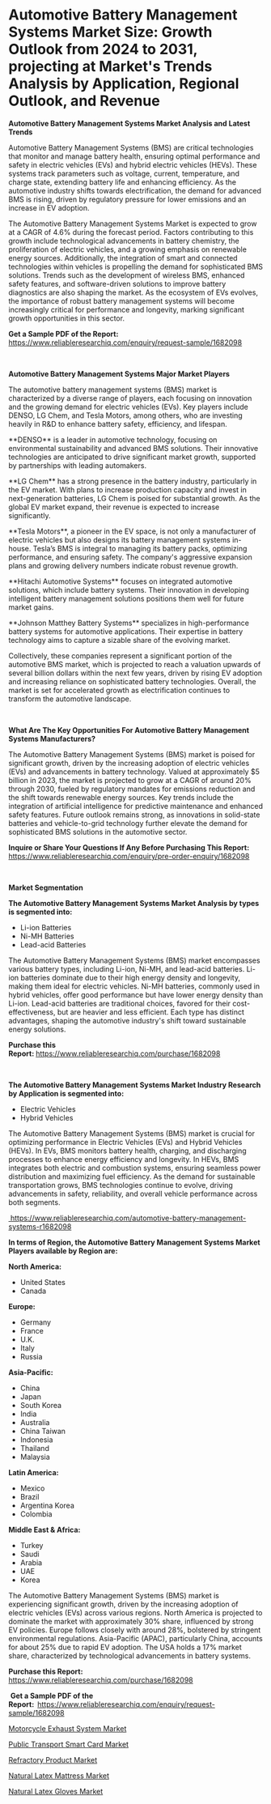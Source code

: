<p><h1>Automotive Battery Management Systems Market Size: Growth Outlook from 2024 to 2031, projecting at Market's Trends Analysis by Application, Regional Outlook, and Revenue</h1></p><p><strong>Automotive Battery Management Systems Market Analysis and Latest Trends</strong></p>
<p><p>Automotive Battery Management Systems (BMS) are critical technologies that monitor and manage battery health, ensuring optimal performance and safety in electric vehicles (EVs) and hybrid electric vehicles (HEVs). These systems track parameters such as voltage, current, temperature, and charge state, extending battery life and enhancing efficiency. As the automotive industry shifts towards electrification, the demand for advanced BMS is rising, driven by regulatory pressure for lower emissions and an increase in EV adoption. </p><p>The Automotive Battery Management Systems Market is expected to grow at a CAGR of 4.6% during the forecast period. Factors contributing to this growth include technological advancements in battery chemistry, the proliferation of electric vehicles, and a growing emphasis on renewable energy sources. Additionally, the integration of smart and connected technologies within vehicles is propelling the demand for sophisticated BMS solutions. Trends such as the development of wireless BMS, enhanced safety features, and software-driven solutions to improve battery diagnostics are also shaping the market. As the ecosystem of EVs evolves, the importance of robust battery management systems will become increasingly critical for performance and longevity, marking significant growth opportunities in this sector.</p></p>
<p><strong>Get a Sample PDF of the Report:&nbsp;</strong> <a href="https://www.reliableresearchiq.com/enquiry/request-sample/1682098?utm_campaign=1141&utm_medium=2&utm_source=Github&utm_content=ia&utm_term=11122024&utm_id=automotive-battery-management-systems">https://www.reliableresearchiq.com/enquiry/request-sample/1682098</a></p>
<p>&nbsp;</p>
<p><strong>Automotive Battery Management Systems Major Market Players</strong></p>
<p><p>The automotive battery management systems (BMS) market is characterized by a diverse range of players, each focusing on innovation and the growing demand for electric vehicles (EVs). Key players include DENSO, LG Chem, and Tesla Motors, among others, who are investing heavily in R&D to enhance battery safety, efficiency, and lifespan.</p><p>**DENSO** is a leader in automotive technology, focusing on environmental sustainability and advanced BMS solutions. Their innovative technologies are anticipated to drive significant market growth, supported by partnerships with leading automakers.</p><p>**LG Chem** has a strong presence in the battery industry, particularly in the EV market. With plans to increase production capacity and invest in next-generation batteries, LG Chem is poised for substantial growth. As the global EV market expand, their revenue is expected to increase significantly.</p><p>**Tesla Motors**, a pioneer in the EV space, is not only a manufacturer of electric vehicles but also designs its battery management systems in-house. Tesla’s BMS is integral to managing its battery packs, optimizing performance, and ensuring safety. The company's aggressive expansion plans and growing delivery numbers indicate robust revenue growth.</p><p>**Hitachi Automotive Systems** focuses on integrated automotive solutions, which include battery systems. Their innovation in developing intelligent battery management solutions positions them well for future market gains.</p><p>**Johnson Matthey Battery Systems** specializes in high-performance battery systems for automotive applications. Their expertise in battery technology aims to capture a sizable share of the evolving market.</p><p>Collectively, these companies represent a significant portion of the automotive BMS market, which is projected to reach a valuation upwards of several billion dollars within the next few years, driven by rising EV adoption and increasing reliance on sophisticated battery technologies. Overall, the market is set for accelerated growth as electrification continues to transform the automotive landscape.</p></p>
<p>&nbsp;</p>
<p><strong>What Are The Key Opportunities For Automotive Battery Management Systems Manufacturers?</strong></p>
<p><p>The Automotive Battery Management Systems (BMS) market is poised for significant growth, driven by the increasing adoption of electric vehicles (EVs) and advancements in battery technology. Valued at approximately $5 billion in 2023, the market is projected to grow at a CAGR of around 20% through 2030, fueled by regulatory mandates for emissions reduction and the shift towards renewable energy sources. Key trends include the integration of artificial intelligence for predictive maintenance and enhanced safety features. Future outlook remains strong, as innovations in solid-state batteries and vehicle-to-grid technology further elevate the demand for sophisticated BMS solutions in the automotive sector.</p></p>
<p><strong>Inquire or Share Your Questions If Any Before Purchasing This Report:</strong> <a href="https://www.reliableresearchiq.com/enquiry/pre-order-enquiry/1682098?utm_campaign=1141&utm_medium=2&utm_source=Github&utm_content=ia&utm_term=11122024&utm_id=automotive-battery-management-systems">https://www.reliableresearchiq.com/enquiry/pre-order-enquiry/1682098</a></p>
<p>&nbsp;</p>
<p><strong>Market Segmentation</strong></p>
<p><strong>The Automotive Battery Management Systems Market Analysis by types is segmented into:</strong></p>
<p><ul><li>Li-ion Batteries</li><li>Ni-MH Batteries</li><li>Lead-acid Batteries</li></ul></p>
<p><p>The Automotive Battery Management Systems (BMS) market encompasses various battery types, including Li-ion, Ni-MH, and lead-acid batteries. Li-ion batteries dominate due to their high energy density and longevity, making them ideal for electric vehicles. Ni-MH batteries, commonly used in hybrid vehicles, offer good performance but have lower energy density than Li-ion. Lead-acid batteries are traditional choices, favored for their cost-effectiveness, but are heavier and less efficient. Each type has distinct advantages, shaping the automotive industry's shift toward sustainable energy solutions.</p></p>
<p><strong>Purchase this Report:&nbsp;</strong><a href="https://www.reliableresearchiq.com/purchase/1682098?utm_campaign=1141&utm_medium=2&utm_source=Github&utm_content=ia&utm_term=11122024&utm_id=automotive-battery-management-systems">https://www.reliableresearchiq.com/purchase/1682098</a></p>
<p>&nbsp;</p>
<p><strong>The Automotive Battery Management Systems Market Industry Research by Application is segmented into:</strong></p>
<p><ul><li>Electric Vehicles</li><li>Hybrid Vehicles</li></ul></p>
<p><p>The Automotive Battery Management Systems (BMS) market is crucial for optimizing performance in Electric Vehicles (EVs) and Hybrid Vehicles (HEVs). In EVs, BMS monitors battery health, charging, and discharging processes to enhance energy efficiency and longevity. In HEVs, BMS integrates both electric and combustion systems, ensuring seamless power distribution and maximizing fuel efficiency. As the demand for sustainable transportation grows, BMS technologies continue to evolve, driving advancements in safety, reliability, and overall vehicle performance across both segments.</p></p>
<p><a href="https://www.reliableresearchiq.com/automotive-battery-management-systems-r1682098?utm_campaign=1141&utm_medium=2&utm_source=Github&utm_content=ia&utm_term=11122024&utm_id=automotive-battery-management-systems">&nbsp;https://www.reliableresearchiq.com/automotive-battery-management-systems-r1682098</a></p>
<p><strong>In terms of Region, the Automotive Battery Management Systems Market Players available by Region are:</strong></p>
<p>
    <p> <strong> North America: </strong>
        <ul>
            <li>United States</li>
            <li>Canada</li>
        </ul>
        </p> 
    <p> <strong> Europe: </strong>
        <ul>
            <li>Germany</li>
            <li>France</li>
            <li>U.K.</li>
            <li>Italy</li>
            <li>Russia</li>
        </ul>
        </p> 
    <p> <strong> Asia-Pacific: </strong>
        <ul>
            <li>China</li>
            <li>Japan</li>
            <li>South Korea</li>
            <li>India</li>
            <li>Australia</li>
            <li>China Taiwan</li>
            <li>Indonesia</li>
            <li>Thailand</li>
            <li>Malaysia</li>
        </ul>
        </p> 
    <p> <strong> Latin America: </strong>
        <ul>
            <li>Mexico</li>
            <li>Brazil</li>
            <li>Argentina Korea</li>
            <li>Colombia</li>
        </ul>
        </p> 
    <p> <strong> Middle East & Africa: </strong>
        <ul>
            <li>Turkey</li>
            <li>Saudi</li>
            <li>Arabia</li>
            <li>UAE</li>
            <li>Korea</li>
        </ul>
    </p>
    </p>
<p><p>The Automotive Battery Management Systems (BMS) market is experiencing significant growth, driven by the increasing adoption of electric vehicles (EVs) across various regions. North America is projected to dominate the market with approximately 30% share, influenced by strong EV policies. Europe follows closely with around 28%, bolstered by stringent environmental regulations. Asia-Pacific (APAC), particularly China, accounts for about 25% due to rapid EV adoption. The USA holds a 17% market share, characterized by technological advancements in battery systems.</p></p>
<p><strong>Purchase this Report: </strong><a href="https://www.reliableresearchiq.com/purchase/1682098?utm_campaign=1141&utm_medium=2&utm_source=Github&utm_content=ia&utm_term=11122024&utm_id=automotive-battery-management-systems">https://www.reliableresearchiq.com/purchase/1682098</a></p>
<p>&nbsp;<strong>Get a Sample PDF of the Report:&nbsp;&nbsp;</strong><a href="https://www.reliableresearchiq.com/enquiry/request-sample/1682098?utm_campaign=1141&utm_medium=2&utm_source=Github&utm_content=ia&utm_term=11122024&utm_id=automotive-battery-management-systems">https://www.reliableresearchiq.com/enquiry/request-sample/1682098</a></p>
<p><strong></strong></p>
<p><p><a href="https://www.linkedin.com/pulse/motorcycle-exhaust-system-market-forecast-key-factors-boosting-zzrvc?utm_campaign=1141&utm_medium=2&utm_source=Github&utm_content=ia&utm_term=11122024&utm_id=automotive-battery-management-systems">Motorcycle Exhaust System Market</a></p><p><a href="https://www.linkedin.com/pulse/top-trends-transforming-public-transport-smart-card-market-wdndf?utm_campaign=1141&utm_medium=2&utm_source=Github&utm_content=ia&utm_term=11122024&utm_id=automotive-battery-management-systems">Public Transport Smart Card Market</a></p><p><a href="https://www.linkedin.com/pulse/p-factrackr-ho6he?utm_campaign=1141&utm_medium=2&utm_source=Github&utm_content=ia&utm_term=11122024&utm_id=automotive-battery-management-systems">Refractory Product Market</a></p><p><a href="https://www.linkedin.com/pulse/natural-latex-mattress-market-analysis-indicates-favorable-4kogf?utm_campaign=1141&utm_medium=2&utm_source=Github&utm_content=ia&utm_term=11122024&utm_id=automotive-battery-management-systems">Natural Latex Mattress Market</a></p><p><a href="https://www.linkedin.com/pulse/natural-latex-gloves-market-outlook-from-2024-2031-marketsize-yrwzf?utm_campaign=1141&utm_medium=2&utm_source=Github&utm_content=ia&utm_term=11122024&utm_id=automotive-battery-management-systems">Natural Latex Gloves Market</a></p></p>